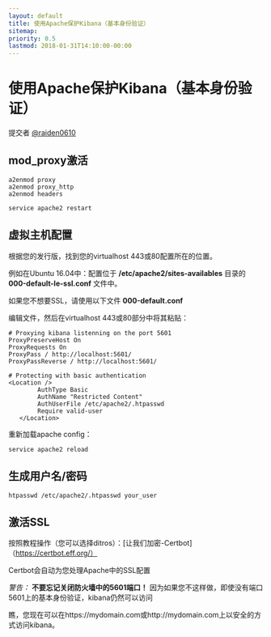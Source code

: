 ```yaml
---
layout: default
title: 使用Apache保护Kibana（基本身份验证）
sitemap:
priority: 0.5
lastmod: 2018-01-31T14:10:00-00:00
---
```


# 使用Apache保护Kibana（基本身份验证）

提交者 [@raiden0610](https://github.com/raiden0610)

## mod_proxy激活

    a2enmod proxy
    a2enmod proxy_http
    a2enmod headers

    service apache2 restart

## 虚拟主机配置
根据您的发行版，找到您的virtualhost 443或80配置所在的位置。

例如在Ubuntu 16.04中：配置位于 **/etc/apache2/sites-availables** 目录的 **000-default-le-ssl.conf** 文件中。

如果您不想要SSL，请使用以下文件 **000-default.conf**

编辑文件，然后在virtualhost 443或80部分中将其粘贴：

    # Proxying kibana listenning on the port 5601 
    ProxyPreserveHost On
    ProxyRequests On
    ProxyPass / http://localhost:5601/
    ProxyPassReverse / http://localhost:5601/
    
    # Protecting with basic authentication
    <Location />
            AuthType Basic
            AuthName "Restricted Content"
            AuthUserFile /etc/apache2/.htpasswd
            Require valid-user
       </Location>

重新加载apache config：

    service apache2 reload
    
## 生成用户名/密码

    htpasswd /etc/apache2/.htpasswd your_user
    
## 激活SSL
按照教程操作（您可以选择ditros）：[让我们加密-Certbot]（https://certbot.eff.org/）

Certbot会自动为您处理Apache中的SSL配置

<div class="alert alert-warning"><i> 警告：</i>
<b>不要忘记关闭防火墙中的5601端口！</b> 因为如果您不这样做，即使没有端口5601上的基本身份验证，kibana仍然可以访问
</div>

瞧，您现在可以在https://mydomain.com或http://mydomain.com上以安全的方式访问kibana。